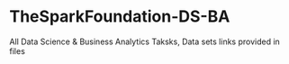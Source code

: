 # TheSparkFoundation-DS-BA
All Data Science &amp; Business Analytics Taksks,
Data sets links provided in files
